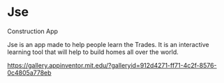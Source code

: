 # Jse

Construction App

Jse is an app made to help people learn the Trades. 
It is an interactive learning tool that will help to build homes all over the world.

https://gallery.appinventor.mit.edu/?galleryid=912d4271-ff71-4c2f-8576-0c4805a778eb 
